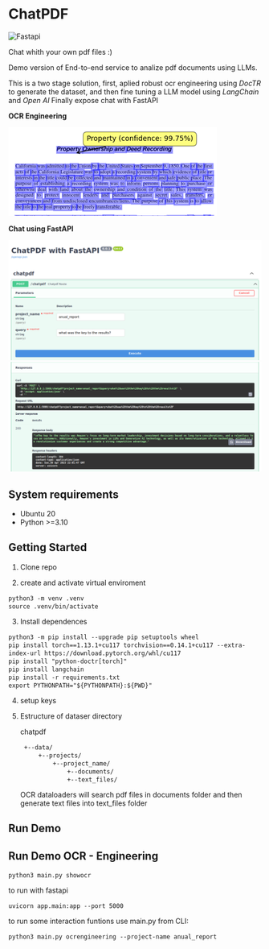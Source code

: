 # ChatPDF

![Fastapi](https://img.shields.io/badge/fastapi-109989?style=for-the-badge&logo=FASTAPI&logoColor=white)

Chat whith your own pdf files :) 

Demo version of End-to-end service to analize pdf documents using LLMs.

This is a two stage solution, first, aplied robust ocr engineering using *DocTR* to generate the dataset, and then fine tuning a LLM model using *LangChain* and *Open AI*
Finally expose chat with FastAPI

**OCR Engineering**

![image](https://github.com/crismarquez/chatpdf/blob/main/assets/ocr_show.png?raw=true)

**Chat using FastAPI**

![image](https://github.com/crismarquez/chatpdf/blob/main/assets/post.png?raw=true)
![image](https://github.com/crismarquez/chatpdf/blob/main/assets/response.png?raw=true)


## System requirements
- Ubuntu 20
- Python >=3.10

## Getting Started
1. Clone repo

2. create and activate virtual enviroment

<prev>

    python3 -m venv .venv
    source .venv/bin/activate

<prev>

3. Install dependences

<prev>

    python3 -m pip install --upgrade pip setuptools wheel
    pip install torch==1.13.1+cu117 torchvision==0.14.1+cu117 --extra-index-url https://download.pytorch.org/whl/cu117
    pip install "python-doctr[torch]"
    pip install langchain
    pip install -r requirements.txt
    export PYTHONPATH="${PYTHONPATH}:${PWD}"
<prev>

4. setup keys

5. Estructure of dataser directory

    chatpdf

        +--data/
            +--projects/
                +--project_name/
                    +--documents/
                    +--text_files/

    OCR dataloaders will search pdf files in documents folder and then generate text files into text_files folder


## Run Demo 

## Run Demo OCR - Engineering
<prev>

    python3 main.py showocr

<prev>

to run with fastapi

<prev>

    uvicorn app.main:app --port 5000

<prev>

to run some interaction funtions use main.py from CLI:

<prev>

    python3 main.py ocrengineering --project-name anual_report

    
<prev>
